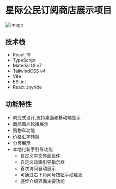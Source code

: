 # 星际公民订阅商店展示项目

![image](https://github.com/user-attachments/assets/f8043f8a-4838-4f94-93b7-bd9cc2ff9495)

## 技术栈

- React 19
- TypeScript
- Material UI v7
- TailwindCSS v4
- Vite
- ESLint
- React Joyride

## 功能特性

- 响应式设计,支持桌面和移动端显示
- 商品图片轮播展示
- 购物车功能
- 价格汇率转换
- 分页展示
- 本地化新手引导功能
  - 自定义中文界面组件
  - 自定义动画引导指示器
  - 首次访问自动展示
  - 可通过右下角问号按钮手动触发
  - 逐步介绍界面主要功能
